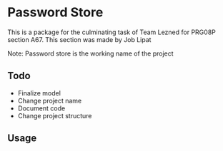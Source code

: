 # Password Store
This is a package for the culminating task of Team Lezned for PRG08P section A67. This section was made by Job Lipat


Note: Password store is the working name of the project

## Todo
* Finalize model
* Change project name
* Document code
* Change project structure


## Usage


